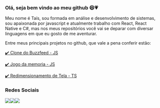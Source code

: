 ### Olá, seja bem vindo ao meu github 😄💗

Meu nome é Taís, sou formada em análise e desenvolvimento de sistemas, sou apaixonada por javascript e atualmente trabalho com React, React Native e C#, mas nos meus repositórios você vai se deparar com diversar linguagens em que eu gosto de me aventurar.

Entre meus principais projetos no github, que vale a pena conferir estão: 
<p><a href="https://github.com/taisspadotin/buzzfeed_quiz">✔️ Clone do Buzzfeed - JS</a></p>
<p><a href="https://github.com/taisspadotin/jogo-memoria">✔️ Jogo da memoria - JS</a></p>
<p><a href="https://github.com/taisspadotin/resizable-image-tsx">✔️ Redimensionamento de Tela - TS</a></p>

### Redes Sociais
<div style="display: flex">
  <a href="https://pt-pt.facebook.com/tais.spadotin"><img src="https://cdn.icon-icons.com/icons2/1826/PNG/512/4202110facebooklogosocialsocialmedia-115707_115594.png"/></a>
  <a href="https://www.instagram.com/taisspadotin/" ><img src="https://cdn-icons-png.flaticon.com/512/1409/1409946.png"/></a>
  <a href="https://br.linkedin.com/in/ta%C3%ADs-spadotin-032b30178"><img src="https://cdn.icon-icons.com/icons2/2429/PNG/512/linkedin_logo_icon_147268.png"/></a>
</div>
